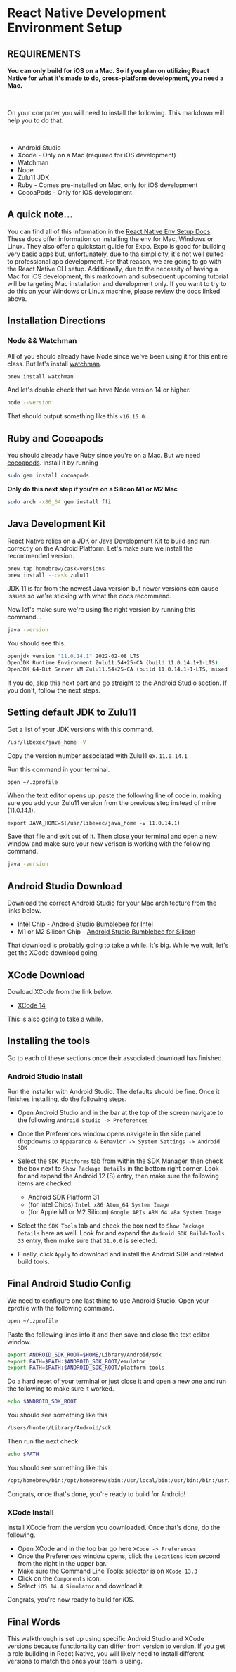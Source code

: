 # React Native Development Environment Setup


## REQUIREMENTS

**You can only build for iOS on a Mac. So if you plan on utilizing React Native for what it's made to do, cross-platform development, you need a Mac.**

</br>

On your computer you will need to install the following. This markdown will help you to do that.

</br>

- Android Studio
- Xcode - Only on a Mac (required for iOS development)
- Watchman
- Node
- Zulu11 JDK
- Ruby - Comes pre-installed on Mac, only for iOS development
- CocoaPods - Only for iOS development

## A quick note...

You can find all of this information in the [React Native Env Setup Docs](https://reactnative.dev/docs/environment-setup). These docs offer information on installing the env for Mac, Windows or Linux. They also offer a quickstart guide for Expo. Expo is good for building very basic apps but, unfortunately, due to tha simplicity, it's not well suited to professional app development. For that reason, we are going to go with the React Native CLI setup. Additionally, due to the necessity of having a Mac for iOS development, this markdown and subsequent upcoming tutorial will be targeting Mac installation and development only. If you want to try to do this on your Windows or Linux machine, please review the docs linked above.

## Installation Directions

### Node && Watchman

All of you should already have Node since we've been using it for this entire class. But let's install [watchman](https://facebook.github.io/watchman).

```bash
brew install watchman
```

And let's double check that we have Node version 14 or higher.

```bash
node --version
```

That should output something like this `v16.15.0`.

## Ruby and Cocoapods

You should already have Ruby since you're on a Mac. But we need [cocoapods](https://cocoapods.org/). Install it by running

```bash
sudo gem install cocoapods
```

**Only do this next step if you're on a Silicon M1 or M2 Mac**

```bash
sudo arch -x86_64 gem install ffi
```

## Java Development Kit

React Native relies on a JDK or Java Development Kit to build and run correctly on the Android Platform. Let's make sure we install the recommended version.

```bash
brew tap homebrew/cask-versions
brew install --cask zulu11
```

JDK 11 is far from the newest Java version but newer versions can cause issues so we're sticking with what the docs recommend.

Now let's make sure we're using the right version by running this command...

```bash
java -version
```

You should see this.

```bash
openjdk version "11.0.14.1" 2022-02-08 LTS
OpenJDK Runtime Environment Zulu11.54+25-CA (build 11.0.14.1+1-LTS)
OpenJDK 64-Bit Server VM Zulu11.54+25-CA (build 11.0.14.1+1-LTS, mixed mode)
```

If you do, skip this next part and go straight to the Android Studio section. If you don't, follow the next steps.

## Setting default JDK to Zulu11

Get a list of your JDK versions with this command.

```bash
/usr/libexec/java_home -V
```

Copy the version number associated with Zulu11 ex. `11.0.14.1`

Run this command in your terminal.

```bash
open ~/.zprofile
```

When the text editor opens up, paste the following line of code in, making sure you add your Zulu11 version from the previous step instead of mine (11.0.14.1).

`export JAVA_HOME=$(/usr/libexec/java_home -v 11.0.14.1)`

Save that file and exit out of it. Then close your terminal and open a new window and make sure your new verison is working with the following command.

```bash
java -version
```

## Android Studio Download

Download the correct Android Studio for your Mac architecture from the links below.

- Intel Chip - [Android Studio Bumblebee for Intel](https://redirector.gvt1.com/edgedl/android/studio/install/2021.1.1.23/android-studio-2021.1.1.23-mac.dmg)
- M1 or M2 Silicon Chip - [Android Studio Bumblebee for Silicon](https://redirector.gvt1.com/edgedl/android/studio/install/2021.1.1.23/android-studio-2021.1.1.23-mac_arm.dmg)

That download is probably going to take a while. It's big. While we wait, let's get the XCode download going.

## XCode Download

Dowload XCode from the link below.

- [XCode 14](https://developer.apple.com/xcode/)

This is also going to take a while. 

## Installing the tools

Go to each of these sections once their associated download has finished.

### Android Studio Install

Run the installer with Android Studio. The defaults should be fine. Once it finishes installing, do the following steps.
 
- Open Android Studio and in the bar at the top of the screen navigate to the following `Android Studio -> Preferences`
- Once the Preferences window opens navigate in the side panel dropdowns to `Appearance & Behavior -> System Settings -> Android SDK`
- Select the `SDK Platforms` tab from within the SDK Manager, then check the box next to `Show Package Details` in the bottom right corner. Look for and expand the Android 12 (S) entry, then make sure the following items are checked:

  - Android SDK Platform 31
  - (for Intel Chips) `Intel x86 Atom_64 System Image` 
  - (for Apple M1 or M2 Silicon) `Google APIs ARM 64 v8a System Image`

- Select the `SDK Tools` tab and check the box next to `Show Package Details` here as well. Look for and expand the `Android SDK Build-Tools 33` entry, then make sure that `31.0.0` is selected.

- Finally, click `Apply` to download and install the Android SDK and related build tools.

## Final Android Studio Config

We need to configure one last thing to use Android Studio. Open your zprofile with the following command.

```bash
open ~/.zprofile
```

Paste the following lines into it and then save and close the text editor window.

```bash
export ANDROID_SDK_ROOT=$HOME/Library/Android/sdk
export PATH=$PATH:$ANDROID_SDK_ROOT/emulator
export PATH=$PATH:$ANDROID_SDK_ROOT/platform-tools
```

Do a hard reset of your terminal or just close it and open a new one and run the following to make sure it worked. 

```bash
echo $ANDROID_SDK_ROOT
```

You should see something like this

```bash
/Users/hunter/Library/Android/sdk
```

Then run the next check

```bash
echo $PATH
```

You should see something like this

```bash
/opt/homebrew/bin:/opt/homebrew/sbin:/usr/local/bin:/usr/bin:/bin:/usr/sbin:/sbin:/Library/Apple/usr/bin:/Users/hunter/Library/Android/sdk/emulator:/Users/hunter/Library/Android/sdk/platform-tools
```

Congrats, once that's done, you're ready to build for Android!

### XCode Install

Install XCode from the version you downloaded. Once that's done, do the following.

- Open XCode and in the top bar go here `XCode -> Preferences`
- Once the Preferences window opens, click the `Locations` icon second from the right in the upper bar.
- Make sure the Command Line Tools: selector is on `XCode 13.3`
- Click on the `Components` icon.
- Select `iOS 14.4 Simulator` and download it

Congrats, you're now ready to build for iOS.

## Final Words

This walkthrough is set up using specific Android Studio and XCode versions because functionality can differ from version to version. If you get a role building in React Native, you will likely need to install different versions to match the ones your team is using. 